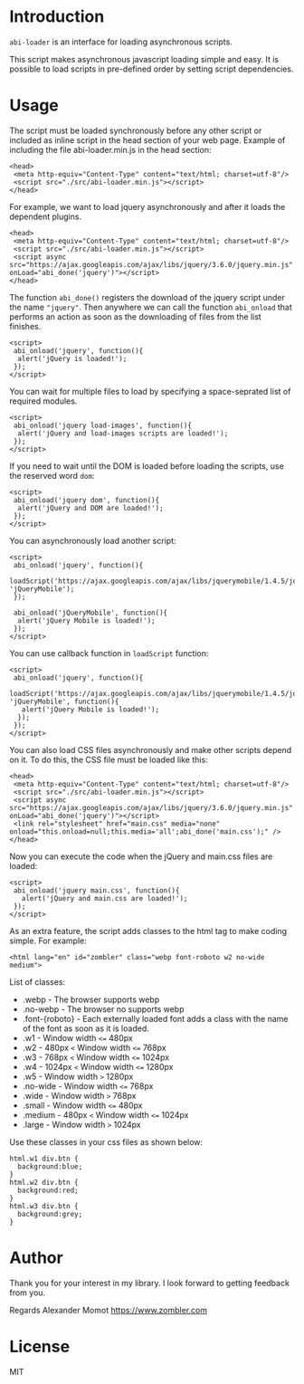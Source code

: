 # Introduction

`abi-loader` is an interface for loading asynchronous scripts.

This script makes asynchronous javascript loading simple and easy.
It is possible to load scripts in pre-defined order by setting script dependencies.

# Usage

The script must be loaded synchronously before any other script or included as inline script in the head section of your web page.
Example of including the file abi-loader.min.js in the head section:

```
<head>
 <meta http-equiv="Content-Type" content="text/html; charset=utf-8"/>
 <script src="./src/abi-loader.min.js"></script>
</head>
```

For example, we want to load jquery asynchronously and after it loads the dependent plugins.

```
<head>
 <meta http-equiv="Content-Type" content="text/html; charset=utf-8"/>
 <script src="./src/abi-loader.min.js"></script>
 <script async src="https://ajax.googleapis.com/ajax/libs/jquery/3.6.0/jquery.min.js" onLoad="abi_done('jquery')"></script>
</head>
```

The function `abi_done()` registers the download of the jquery script under the name `"jquery"`.
Then anywhere we can call the function `abi_onload` that performs an action as soon as the downloading of files from the list finishes.

```
<script>
 abi_onload('jquery', function(){
  alert('jQuery is loaded!');
 });
</script>
```

You can wait for multiple files to load by specifying a space-seprated list of required modules.

```
<script>
 abi_onload('jquery load-images', function(){
  alert('jQuery and load-images scripts are loaded!');
 });
</script>
```

If you need to wait until the DOM is loaded before loading the scripts, use the reserved word `dom`:

```
<script>
 abi_onload('jquery dom', function(){
  alert('jQuery and DOM are loaded!');
 });
</script>
```

You can asynchronously load another script:

```
<script>
 abi_onload('jquery', function(){
  loadScript('https://ajax.googleapis.com/ajax/libs/jquerymobile/1.4.5/jquery.mobile.min.js', 'jQueryMobile');
 });

 abi_onload('jQueryMobile', function(){
  alert('jQuery Mobile is loaded!');
 });
</script>
```

You can use callback function in `loadScript` function:

```
<script>
 abi_onload('jquery', function(){
  loadScript('https://ajax.googleapis.com/ajax/libs/jquerymobile/1.4.5/jquery.mobile.min.js', 'jQueryMobile', function(){
   alert('jQuery Mobile is loaded!');
  });
 });
</script>
```

You can also load CSS files asynchronously and make other scripts depend on it.
To do this, the CSS file must be loaded like this:

```
<head>
 <meta http-equiv="Content-Type" content="text/html; charset=utf-8"/>
 <script src="./src/abi-loader.min.js"></script>
 <script async src="https://ajax.googleapis.com/ajax/libs/jquery/3.6.0/jquery.min.js" onLoad="abi_done('jquery')"></script>
 <link rel="stylesheet" href="main.css" media="none" onload="this.onload=null;this.media='all';abi_done('main.css');" />
</head>
```

Now you can execute the code when the jQuery and main.css files are loaded:

```
<script>
 abi_onload('jquery main.css', function(){
   alert('jQuery and main.css are loaded!');
 });
</script>
```

As an extra feature, the script adds classes to the html tag to make coding simple. For example:

```
<html lang="en" id="zombler" class="webp font-roboto w2 no-wide medium">
```

List of classes:

* .webp - The browser supports webp
* .no-webp - The browser no supports webp
* .font-{roboto} - Each externally loaded font adds a class with the name of the font as soon as it is loaded.
* .w1 - Window width `<=` 480px
* .w2 - 480px `<` Window width `<=` 768px
* .w3 - 768px `<` Window width `<=` 1024px
* .w4 - 1024px `<` Window width `<=` 1280px
* .w5 - Window width `>` 1280px
* .no-wide - Window width `<=` 768px
* .wide - Window width `>` 768px
* .small - Window width `<=` 480px
* .medium - 480px `<` Window width `<=` 1024px
* .large - Window width `>` 1024px

Use these classes in your css files as shown below:

```
html.w1 div.btn {
  background:blue;
}
html.w2 div.btn {
  background:red;
}
html.w3 div.btn {
  background:grey;
}
```

# Author

Thank you for your interest in my library. I look forward to getting feedback from you.

Regards
Alexander Momot
https://www.zombler.com

# License

MIT





